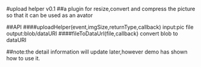 #upload helper v0.1
##a plugin for resize,convert and compress the picture so that it can be used as an avator

##API
####uploadHelper(event,imgSize,returnType,callback)   input:pic file  output:blob/dataURI
####fileToDataUrl(file,callback)  convert blob to dataURI

##note:the detail information will update later,however demo has shown how to use it.